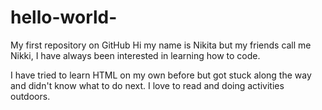 # hello-world-
My first repository on GitHub
Hi my name is Nikita but my friends call me Nikki, I have always been interested in learning how to code.

I have tried to learn HTML on my own before but got stuck along the way and didn't know what to do next.
I love to read and doing activities outdoors.
